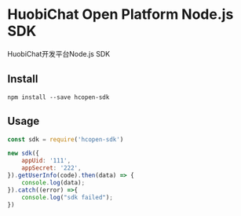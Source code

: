 # HuobiChat Open Platform Node.js SDK

HuobiChat开发平台Node.js SDK

## Install

```
npm install --save hcopen-sdk
```
## Usage
```javascript
const sdk = require('hcopen-sdk')

new sdk({
    appUid: '111',
    appSecret: '222',
}).getUserInfo(code).then(data) => {
    console.log(data);
}).catch((error) =>{
    console.log("sdk failed");
})
```


